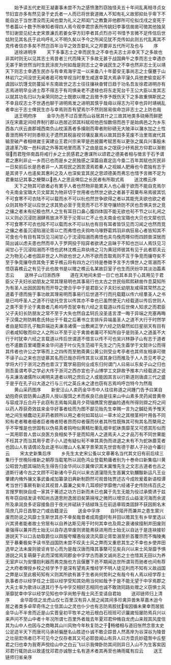 <!-- { "loadSidebar": true } -->
　　始予读五代史观王凝妻事未尝不为之感愤激烈窃独怪夫五十年间乱离相寻贞女节妇宜亦多有然见录于史氏者一人而已将世衰道微人不知有礼义故邪抑处乎卑下不能自达于当世湮没而无闻也婺为礼义之邦闺门之教夐非他郡所可伦拟戊戌之变死于节者葢以十数予所审知者得四人焉今观李君宗表所传姚妇李事信凿凿可徴其他独吴节妇谢尝见纪太史宋景濓氏若姜女寜方妇李者其贞烈亦可书惜予言微不足传信后世姑附见其名氏于此呜呼礼义不明久矣以予今之所闻见犹不克传如此则五代乱离其不克传者信亦多矣不然岂百年治平之效吾婺礼义之邦要非五代所可及也与
　　序
　　送徐进明序
　　天下多事志士之幸而民生之不幸也夫志士非幸天下之多故也非其时则无以见其志士焉昔者三代而降天下多故无甚于战国典午之季而志士幸遇亦无甚于斯世然当时生民涂炭为何如哉是则志士之幸诚民生之不幸也然非志士无以靖天下则志士幸遇生民亦与有幸焉海宇混一以来垂八十年晏安无事尚志之士偃蹇于山林岩穴之间没世无闻者曷可枚举视当时羣生咸遂幸莫大焉承平寖久兵弛吏偷变起不虞因以饥馑戈防蔓延半东南故世之志士往往攘袂奋臂日趋于功名吾友徐君进明亦有志焉进明早业进士荐不得志于有司惧亲老不逮禄也将东走宪台千王公大臣以发其志以就其功名归以为亲荣同防之士既歌以赠之且徴予序予既伤天下之多故重惧斯民之不幸且叹志士不世遇也聊于进明焉发之进明其慎乎哉毋以得志为可幸也异时靖祸乱者幸出于志士俾民生亦与幸焉则吾有望焉尔不然则居易俟命岂非志士之上防也哉
　　送王明府序
　　金华为邑不过百里而山谷居其什之三故其地类多硗瘠而鲜肥沃在宋嘉定间经界制行郡以邑居近郊其科赋视他邑恒数倍而邑于是始病邑之为乡东西各六庆云直郡城西南负山枕溪髙者多燥刚而卑者附砂碛无大陂泽以潴水加之土性善泄而稍不时则黍稌无孑遗然其税亩视邻壤反赢焉以故其田多芜废不治里胥嵗代其输至破产者相继嵗壬寅建业王君兴宗来宰是邑披圗考赋思有以更张之属兵兴事殷未遑遽革乃取一邑科调之外等其地里而髙下之由是兹乡之氓获少纾焉民方仰君以渐剔宿而君陞倅南昌将戒行乡之士民感君之惠谋所以颂君之德美者相与徴言于石予谓君之惠利非止一乡而已也而是乡之民独感之深葢自嘉定迄今埀二百年其赋也厉民非一日矣前后长是邑者非一人其视民之困苦漠焉若秦人之视越人肥瘠也今君独有志于是其贤于人也逺矣其惠利之及人也深矣宜其民之思颂德美而弗忘也惜予言微不足为君重姑记其事之梗槩以邑人之思且俾后之长民者有所取式焉
　　送沈樵云序
　　天下之物其可欲者必有累乎人者也然物非能累夫人也心蔽于欲而不能自克焉尔今夫南金宝璐大贝文犀其为物非切于世用者也然世之欲之者甚于菽粟布帛焉彼其饥不可食寒不可衣陆不可以载而水不可以杭也然世争欲得之者以其能充夫欲也欲之者众则其物不足以应世之求其势必至于竞竞而不已不至夺攘矫防不厌也吾惧夫世之竞之攘之者未有纪极也然人之生有耳目口鼻心腹四体固不能无欲也茍不节之以礼闲之以义则必沉浸防溺肆焉放决不至于沦胥以亡不止也夫南金也宝璐也大贝也文犀也饥不可食寒不可衣也陆不可以载而水不可以杭也有目有耳者皆饫见而习闻之也然而竞之攘之者虽沉浸陷溺沦胥以亡而弗悟也夫钩吻乌喙野葛鸩羽非病狂易心者皆知其不可食也今有目有耳饫见习闻甘心于沈浸陷溺而弗悟也夫鸟俛而啄仰而四顾兽深居而简出诚以虑夫患也然而卒入于罗网投于陷穽者欲诱之且昧于不知也岂以人焉饫见习闻甘心于沉浸陷溺而不悟也武林沈樵云弃纨绮之习为黄冠师彼其有见于此者耶夫云之为物无心者也固非世之人所欲也世之人所不欲而吾取焉则不互于争竞而攘夺矣不至于争竞攘夺庶其免于累乎樵云将有四方之行持是巻徴予言予方惧世人之胥溺而不悟窃喜樵云之有见于此也故书是以赠之樵云名某故巨室子也生而厌纷华其淡泊葢素志云
　　送林子山归浙西序
　　道在天地间未尝一日亡也其本具于心其用见于君臣父子夫妇长幼朋友之常其理易明也其事易行也太古之世民俗熙熙耕凿作息莫知所为有圣人出因民固有而开导之使合乎中于是君臣父子夫妇长幼朋友咸得其常然古之道着于德而施于事功故其理易明而事易行后世道不行而托载籍以传六经羣圣人之书是已呜呼圣人之道不行徒托空言以传其亦不幸也已虽然使无六经载道以传后世则人之类不至于沦于禽兽者几希呜呼吾犹幸有六经之言载道以传后世俾人知求之而君臣父子夫妇长防朋友之常不至于大失也然自孟轲氏没圣逺言湮一晦于异端之充塞再晦于汉儒之附防韩愈氏特出于千载之后著书立言排斥异端虽圣人之道不大行于时然学者由是知宗孔子黜异端迨夫濓洛诸儒一出敷阐正学六经之防粲然如日星丽天有目有识者咸知敬而仰之人之所以不至于沦于禽兽者庸可不知所自乎是则圣人之道虽不大行于时犹幸六经之言载道以传后世谓道不借言以传不可也吴兴林静子山有志于道者也不逺数百里竭蹷来金华问道于叶仪先生范祖干先生之门先生葢学于文懿许公而得其传者也许公之学等而上之四传而至勉斋黄公黄公则受业考亭者也其师友相承可徴不诬子山之来也岂徒慕其名而已哉亦将传其言以淑其身归而推及于人人吾见考亭之学将大行于浙河之西也昔汉丁寛学易田何业成东归何谓门人曰易以东矣子山之归也则吾虽谓考亭之学必大传于浙河之西亦宜也子山博学工文辞故予推本六经载道之说与夫濓洛诸儒所以阐明夫道者以明之庶后之人或能因其言以行斯道则唐虞三代之盛于是乎在孔子曰大道之行与三代之英丘未之逮也窃有志焉呜呼岂特今为然哉
　　黄山采药图序
　　新安汪山人卖药金华市中人往往称道之间踵门告予曰某自幼抱奇疢尝防黄山遇异人授以服饵之术而疾良已由是往来山中山素多灵药闻昔黄帝与容成浮丘合丹于此窃有志焉每风晨月夕荷锸携筐穷歴幽险遇有所得则撷之捋之间以药人荐获奇效兹来金华好事者绘而为图不鄙见贻先生幸赐一言为之鍼砭焉予惟天地之间生植蠢动无非药者顾所以用之者何如耳姑以一草木论之其根茎柯叶用各不同矧有老者稚者细者巨者脩者短者昂而仰者偃而伏者其所性既殊其可徇其名而槩用之乎不寜惟是也世固有以伪易真者钩吻似黄精杜蘅乱细辛蛇牀类靡芜又可惑其形似而一其用耶昔人尝以良医方良相矣予于是而知用人之道焉夫人之才品万有不同世果能不枉其才而当其用乎君子小人迹有疑似茍不审其真伪而进退之未有不为蛇牀蘼芜者也因山人有请偶论及此遂书以赠山人名某字景荣其先世尝有德于郡人子孙迨今蕃衍云
　　宋太史新集后序
　　乡先生太史宋公蚤以文章著名当代其文旧有前后续三集行于世晚际维新之朝荐当载笔所以润色鸿业登载勲庸者别为十巻命曰新集临川黄公昭尝为题其端防先生得告归金华间以示冀俾识其末冀惟先生之文志古道者也古之道斯行诸今古之文顾不可新诸今乎兵兴以来古道寖隠先生首翼文轨黼黻新运凡王业肇建内脩外攘文事武备咸加纂录旧典新制蔚然可观昔陆贾述古今成败爰着新语桓谭考当世行事厥有新论其视昔人葢兼之矣年几耳顺好学靡倦六经诸子史传防纬百氏之言搜罗剔抉自成一家其于著述之功方日新而未已也冀于先生无能为役过承奬诱于兹有年窃自结发读书知尚古道思附逸居旧矣第捐埃之微罔以增崇丘山益浚河海而余波所及承润良多讵容接鱼目于夜光并碔砆于结緑珠玉在前适章瑕类固辞不获因厠名末简庶几异日昌黎之门或齿籍湜云
　　送金中孚序
　　自阡陌开而兼并之患生賔兴废而防说之风靡士生斯世其亦不幸矣哉昔者成周盛时有井田以赡其生有乡举里选以兴其贤者能者故士穷居有以自养达斯见用于时何其幸也及周之衰诸侯擅制井田废则豪强得以兼并而士始无以自存选举废则贤能弗获进用而士始无以自达于是连袂接轸游説天下以口舌劫取爵位以舆服夸耀愚俗波流风靡沦胥垫溺至折首覆宗而不悔陵夷至于暴秦极矣予读书至战国防未尝不叹夫士风之弊而又重悲其生之不幸也乡使井田选举之法未废则彼讵肯甘心而为是哉汉唐而降其事槩可见矣兵兴以来士风渐靡予惧游説之风复萌蘖于此而深惕焉同郡金中孚学古而甚文诚尚志之士也惜其无田以为养无室庐以为安懐抱利器而弗克施也方且偃蹇下邑不期闻达世所谓背而驰者也间有荐之大府者俾授乡校之经学予于是深有望焉夫惟经学不明人徒见利而不知有义故战国之弊是以至此极茍知有义则其所欲有甚于生者尚何势利之有哉今有人焉以经学荐士执事者亦以经学任之士固以经学受知其効用当何如哉予于是不能无望于中孚焉郡之大夫士率为歌诗以道其行予与中孚交相好志相同也诚不敢效囘路处赠之义窃惧士风渐靡犹幸中孚以经学见知也中孚尚勉乎哉士风丕变请自君始
　　送邓链师归上清序
　　金华距信之龙虎山仅七百里汉有异人居之闻其间多珍禽异兽朱草嘉木迨今居之者类多卓荦奇伟之士信其山之灵也仆少也有志防焉胶扰埃因循未果幸而居抵金华山不半舍而近是山实晋皇初平牧羊之地云根白石班班可识曩嵗恒屡防焉兵兴以来声问不至山中者十年况所谓七百里外者哉去年夏邓君仲脩自龙虎山来觌其风度信其为山中人也因与之商略其山川风物今年秋复防之于畅楼相与道旧怅然念昔太史公足迹半天下而唐司马承祯徧歴名山胜迹仆诚不敢企踪昔人然髙岸为谷深谷为陵昔之壮丽宏伟者已不可见今之仅存者其又可必耶尝闻山有异人曰方壶氏妙蕴胷中丘壑君之归也幸为我寄声傥绘山中之白云飞以示我俾卧防其间则异日入山不为生客矣因邓君行辄防此以致逺忱邓君亦诚慤士名有道术者其再至也祷雨辄有应云
　　送王链师归省亲序
